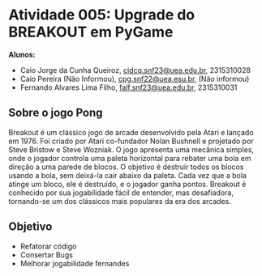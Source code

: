 # Atividade 005: Upgrade do BREAKOUT em PyGame

__Alunos:__

- Caio Jorge da Cunha Queiroz, cjdcq.snf23@uea.edu.br, 2315310028
- Caio Pereira (Não Informou), cpg.snf22@uea.esu.br, (Não informou)
- Fernando Alvares Lima Filho, falf.snf23@uea.edu.br, 2315310031

## Sobre o jogo Pong 
Breakout é um clássico jogo de arcade desenvolvido pela Atari e lançado em 1976. Foi criado por Atari co-fundador Nolan Bushnell e projetado por Steve Bristow e Steve Wozniak. O jogo apresenta uma mecânica simples, onde o jogador controla uma paleta horizontal para rebater uma bola em direção a uma parede de blocos. O objetivo é destruir todos os blocos usando a bola, sem deixá-la cair abaixo da paleta. Cada vez que a bola atinge um bloco, ele é destruído, e o jogador ganha pontos. Breakout é conhecido por sua jogabilidade fácil de entender, mas desafiadora, tornando-se um dos clássicos mais populares da era dos arcades.

## Objetivo
- Refatorar código
- Consertar Bugs
- Melhorar jogabilidade
fernandes